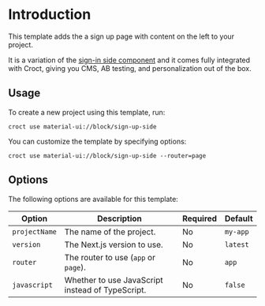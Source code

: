 # Introduction

This template adds the a sign up page with content on the left to your project.

It is a variation of the [sign-in side component](https://croct.com/templates/library/material-ui/sign-in-side) and it
comes fully integrated with Croct, giving you CMS, AB testing, and personalization out of the box.

## Usage

To create a new project using this template, run:

```croct-cmd
croct use material-ui://block/sign-up-side
```

You can customize the template by specifying options:

```croct-cmd
croct use material-ui://block/sign-up-side --router=page
```

## Options

The following options are available for this template:

| Option        | Description                                      | Required | Default  |
|---------------|--------------------------------------------------|----------|----------|
| `projectName` | The name of the project.                         | No       | `my-app` |
| `version`     | The Next.js version to use.                      | No       | `latest` |
| `router`      | The router to use (`app` or `page`).             | No       | `app`    |
| `javascript`  | Whether to use JavaScript instead of TypeScript. | No       | `false`  |
